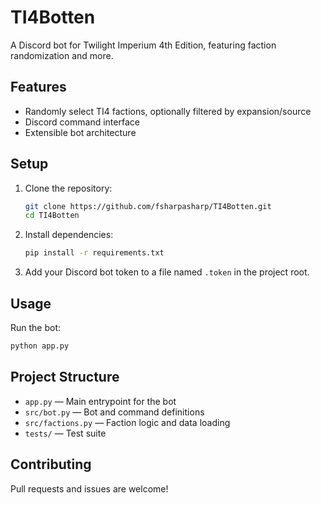 # TI4Botten

A Discord bot for Twilight Imperium 4th Edition, featuring faction randomization and more.

## Features
- Randomly select TI4 factions, optionally filtered by expansion/source
- Discord command interface
- Extensible bot architecture

## Setup
1. Clone the repository:
   ```sh
   git clone https://github.com/fsharpasharp/TI4Botten.git
   cd TI4Botten
   ```
2. Install dependencies:
   ```sh
   pip install -r requirements.txt
   ```
3. Add your Discord bot token to a file named `.token` in the project root.

## Usage
Run the bot:
```sh
python app.py
```

## Project Structure
- `app.py` — Main entrypoint for the bot
- `src/bot.py` — Bot and command definitions
- `src/factions.py` — Faction logic and data loading
- `tests/` — Test suite

## Contributing
Pull requests and issues are welcome!